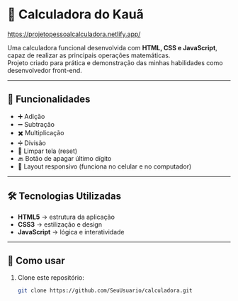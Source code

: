 # 🧮 Calculadora do Kauã
https://projetopessoalcalculadora.netlify.app/

Uma calculadora funcional desenvolvida com **HTML, CSS e JavaScript**, capaz de realizar as principais operações matemáticas.  
Projeto criado para prática e demonstração das minhas habilidades como desenvolvedor front-end.  

---

## 🚀 Funcionalidades
- ➕ Adição  
- ➖ Subtração  
- ✖️ Multiplicação  
- ➗ Divisão  
- 🧹 Limpar tela (reset)  
- 🔙 Botão de apagar último dígito  
- 📱 Layout responsivo (funciona no celular e no computador)  

---

## 🛠️ Tecnologias Utilizadas
- **HTML5** → estrutura da aplicação  
- **CSS3** → estilização e design  
- **JavaScript** → lógica e interatividade  
 

---

## 📂 Como usar
1. Clone este repositório:  
   ```bash
   git clone https://github.com/SeuUsuario/calculadora.git
